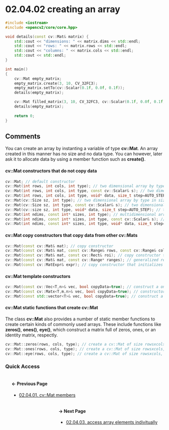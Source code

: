 # 02.04.02 creating an array

```cxx
#include <iostream>
#include <opencv2/core/core.hpp>

void details(const cv::Mat& matrix) {
    std::cout << "dimensions: " << matrix.dims << std::endl;
    std::cout << "rows: " << matrix.rows << std::endl;
    std::cout << "columns: " << matrix.cols << std::endl;
    std::cout << std::endl;
}

int main()
{
    cv::Mat empty_matrix;
    empty_matrix.create(3, 10, CV_32FC3);
    empty_matrix.setTo(cv::Scalar(0.1f, 0.0f, 0.1f));
    details(empty_matrix);

    cv::Mat filled_matrix(3, 10, CV_32FC3, cv::Scalar(0.1f, 0.0f, 0.1f));
    details(empty_matrix);
    
    return 0;
}

```

## <span title="References: Learning OpenCV 3 - page 73">Comments</span>

You can create an array by instanting a variable of type **cv::Mat**.
An array created in this manner has no size and no data type.
You can however, later ask it to allocate data by using a member function such
as **create()**.

#### **cv::Mat** constructors that do not copy data

```cxx
cv::Mat; // default constructor
cv::Mat(int rows, int cols, int type); // two dimensional array by type
cv::Mat(int rows, int cols, int type, const cv::Scalar& s); // two dimensional array by type with initialization value
cv::Mat(int rows, int cols, int type, void* data, size_t step=AUTO_STEP); // two dimensional array by type with preexisting data
cv::Mat(cv::Size sz, int type); // two dimensional array by type in size sz
cv::Mat(cv::Size sz, int type, const cv::Scalar& s); // two dimensional array by type with initialization value in size sz
cv::Mat(cv::size sz, int type, void* data, size_t step=AUTO_STEP); // two dimensional array by type with preexisting data in size sz
cv::Mat(int ndims, const int* sizes, int type); // multidimensional array by type
cv::Mat(int ndims, const int* sizes, int type, const cv::Scalar& s); // multidimensional array by type with initialization value
cv::Mat(int ndims, const int* sizes, int type, void* data, size_t step=AUTO_STEP); // multidimensional array by type with preexisting data
```

#### **cv::Mat** copy constructors that copy data from other **cv::Mat**s

```cxx
cv::Mat(const cv::Mat& mat); // copy constructor
cv::Mat(const cv::Mat& mat, const cv::Range& rows, const cv::Range& cols); // copy constructor that only copies a subset of rows and columns
cv::Mat(const cv::Mat& mat, const cv::Rect& roi); // copy constructor that only copies a subset of rows and columns by a region of interest
cv::Mat(const cv::Mat& mat, const cv::Range* ranges); // generalized region of interest copy constructor that uses an array of ranges to select from an n-dimensional array
cv::Mat(const cv::MatExpr& expr); // copy constructor that initializes m with the result of an algebraic expression of other matrices
```

#### **cv::Mat** template constructors

```cxx
cv::Mat(const cv::Vec<T,n>& vec, bool copyData=true); // construct a one-dimensional
cv::Mat(const cv::Matx<T,m,n>& vec, bool copyData=true); // constructor for a two-dimensional array of type T and size mxn from a cv::Matx of the same type
cv::Mat(const std::vector<T>& vec, bool copyData=true); // construct a one-dimensional array of type T from an STL vector containing elements of the same type
```

#### **cv::Mat** static functions that create cv::Mat

The class **cv::Mat** also provides a number of static member functions to create certain kinds of commonly used arrays. These include functions like **zeros()**, **ones()**, **eye()**, which construct a matrix full of zeros, ones, or an identity matrix, respectly.

```cxx
cv::Mat::zeros(rows, cols, type); // create a cv::Mat of size rowsxcols, which is full of zeros with a type (CV_32F, etc.)
cv::Mat::ones(rows, cols, type); // create a cv::Mat of size rowsxcols, which is full of ones with a type (CV_32F, etc.)
cv::Mat::eye(rows, cols, type); // create a cv::Mat of size rowsxcols, which is an identity matrix, with a type (CV_32F, etc.)
```

### Quick Access

<div class="previous_page" style="float:left;margin-left:20px;margin-right:20px">

#### &#8592; Previous Page

* [02.04.01. cv::Mat members](./../../02.data_types/04.images/01.mat.md)

</div>
<div class="next_page" style="float:right;margin-left:20px;margin-right:20px">

#### &#8594; Next Page

* [02.04.03. access array elements indivitually](./../../02.data_types/04.images/03.access_mat.md)

</div>
